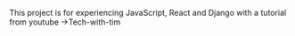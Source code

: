 This project is for experiencing JavaScript, React and Django with a tutorial from youtube ->Tech-with-tim
